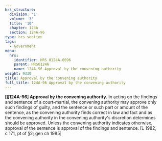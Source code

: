 ```yaml
---
hrs_structure:
  division: '1'
  volume: '3'
  title: '10'
  chapter: 124A
  section: 124A-96
type: hrs_section
tags:
  - Government
menu:
  hrs:
    identifier: HRS_0124A-0096
    parent: HRS0124A
    name: 124A-96 Approval by the convening authority
weight: 9330
title: Approval by the convening authority
full_title: 124A-96 Approval by the convening authority
---
```

**[§124A-96] Approval by the convening authority.** In acting on the findings and sentence of a court-martial, the convening authority may approve only such findings of guilty, and the sentence or such part or amount of the sentence, as the convening authority finds correct in law and fact and as the convening authority in the convening authority's discretion determines should be approved. Unless the convening authority indicates otherwise, approval of the sentence is approval of the findings and sentence. [L 1982, c 171, pt of §2; gen ch 1985]